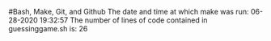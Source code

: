 #Bash, Make, Git, and Github
The date and time at which make was run:
06-28-2020 19:32:57
The number of lines of code contained in guessinggame.sh is:
      26
